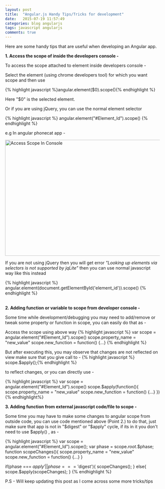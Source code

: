 ```yaml
---
layout: post
title:  "Angular.js Handy Tips/Tricks for development"
date:   2015-07-19 11:57:49
categories: blog angularjs
tags: javascript angularjs
comments: true
---
```

Here are some handy tips that are useful when developing an Angular app.

<strong>1. Access the scope of inside the developers console -</strong>

To access the scope attached to element inside developers console -

Select the element (using chrome developers tool) for which you want scope and then use

{% highlight javascript %}angular.element($0).scope(){% endhighlight %}

Here "$0" is the selected element.

Or if you are using jQuery, you can use the normal element selector

{% highlight javascript %}
 angular.element("#Element_Id").scope()
{% endhighlight %}

e.g In angular phonecat app -

<img src="{{site.baseurl}}/images/scope.png" alt="Access Scope In Console" width="616" height="378" />

If you are not using jQuery then you will get error *"Looking up elements via selectors is not supported by jqLite"* then you can use normal javascript way like this instead

{% highlight javascript %}
 angular.element(document.getElementById('element_id')).scope()
{% endhighlight %}

<br>
<strong> 2. Adding function or variable to scope from developer console -</strong>

Some time while development/debugging you may need to add/remove or tweak some property or function in scope, you can easily do that as -

Access the scope using above way
{% highlight javascript %}
var scope = angular.element("#Element_Id").scope()
scope.property_name = "new_value"
scope.new_function = function() {...}
{% endhighlight %}

But after executing this, you may observe that changes are not reflected on view make sure that you give call to -
{% highlight javascript %} scope.$apply();{% endhighlight %}

to reflect changes, or you can directly use -

{% highlight javascript %}
var scope = angular.element("#Element_Id").scope()
scope.$apply(function(){
scope.property_name = "new_value"
scope.new_function = function() {...}
})
{% endhighlight%}

<strong>3. Adding function from external javascript code/file to scope -</strong>

Some time you may have to make some changes to angular scope from outside code, you can use code mentioned above (Point 2.) to do that, just make sure that app is not in "$digest" or "$apply" cycle, if its in it you don't need to use $apply() , as -

{% highlight javascript %}
var scope = angular.element("#Element_Id").scope();
var phase = scope.$root.$$phase;
function scopeChanges(){
scope.property_name = "new_value"
scope.new_function = function() {...}
}

if(phase === $apply' || phase === '$digest'){
scopeChanges();
}
else{
scope.$apply(scopeChanges);
}
{% endhighlight %}

P.S - Will keep updating this post as I come across some more tricks/tips
